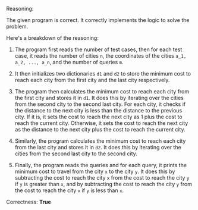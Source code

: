 Reasoning: 

The given program is correct. It correctly implements the logic to solve the problem. 

Here's a breakdown of the reasoning:

1. The program first reads the number of test cases, then for each test case, it reads the number of cities `n`, the coordinates of the cities `a_1, a_2, ..., a_n`, and the number of queries `m`.

2. It then initializes two dictionaries `d1` and `d2` to store the minimum cost to reach each city from the first city and the last city respectively.

3. The program then calculates the minimum cost to reach each city from the first city and stores it in `d1`. It does this by iterating over the cities from the second city to the second last city. For each city, it checks if the distance to the next city is less than the distance to the previous city. If it is, it sets the cost to reach the next city as 1 plus the cost to reach the current city. Otherwise, it sets the cost to reach the next city as the distance to the next city plus the cost to reach the current city.

4. Similarly, the program calculates the minimum cost to reach each city from the last city and stores it in `d2`. It does this by iterating over the cities from the second last city to the second city.

5. Finally, the program reads the queries and for each query, it prints the minimum cost to travel from the city `x` to the city `y`. It does this by subtracting the cost to reach the city `x` from the cost to reach the city `y` if `y` is greater than `x`, and by subtracting the cost to reach the city `y` from the cost to reach the city `x` if `y` is less than `x`.

Correctness: **True**